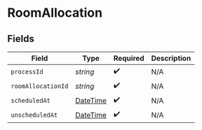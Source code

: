 # RoomAllocation


## Fields

| Field                                                                                 | Type                                                                                  | Required                                                                              | Description                                                                           |
| ------------------------------------------------------------------------------------- | ------------------------------------------------------------------------------------- | ------------------------------------------------------------------------------------- | ------------------------------------------------------------------------------------- |
| `processId`                                                                           | *string*                                                                              | :heavy_check_mark:                                                                    | N/A                                                                                   |
| `roomAllocationId`                                                                    | *string*                                                                              | :heavy_check_mark:                                                                    | N/A                                                                                   |
| `scheduledAt`                                                                         | [DateTime](https://learn.microsoft.com/en-us/dotnet/api/system.datetime?view=net-5.0) | :heavy_check_mark:                                                                    | N/A                                                                                   |
| `unscheduledAt`                                                                       | [DateTime](https://learn.microsoft.com/en-us/dotnet/api/system.datetime?view=net-5.0) | :heavy_check_mark:                                                                    | N/A                                                                                   |